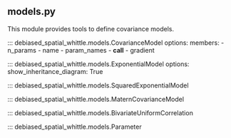 
## models.py
This module provides tools to define covariance models.

::: debiased_spatial_whittle.models.CovarianceModel
    options:
      members:
      - n_params
      - name
      - param_names
      - __call__
      - gradient

::: debiased_spatial_whittle.models.ExponentialModel
    options:
      show_inheritance_diagram: True

::: debiased_spatial_whittle.models.SquaredExponentialModel

::: debiased_spatial_whittle.models.MaternCovarianceModel

::: debiased_spatial_whittle.models.BivariateUniformCorrelation

::: debiased_spatial_whittle.models.Parameter